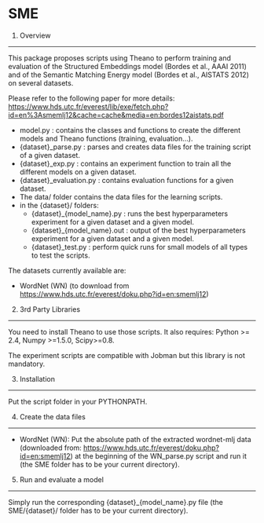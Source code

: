 SME
===

1. Overview
-----------------------------------------------------------------

This package proposes scripts using Theano to perform training and evaluation
of the Structured Embeddings model (Bordes et al., AAAI 2011) and of the
Semantic Matching Energy model (Bordes et al., AISTATS 2012) on several
datasets.

Please refer to the following paper for more details: 
https://www.hds.utc.fr/everest/lib/exe/fetch.php?id=en%3Asmemlj12&cache=cache&media=en:bordes12aistats.pdf

- model.py : contains the classes and functions to create the different models
             and Theano functions (training, evaluation...).
- {dataset}_parse.py : parses and creates data files for the training script of a given dataset.
- {dataset}_exp.py : contains an experiment function to train all the different models
             on a given dataset.
- {dataset}_evaluation.py : contains evaluation functions for a given dataset.
- The data/ folder contains the data files for the learning scripts.
- in the {dataset}/ folders:
	* {dataset}_{model_name}.py : runs the best hyperparameters
					      experiment for a given dataset
                                              and a given model.
	* {dataset}_{model_name}.out : output of the best
					       hyperparameters experiment for a
					       given dataset and a given model.
	* {dataset}_test.py : perform quick runs for small models of
	                              all types to test the scripts.

The datasets currently available are:
 * WordNet (WN) (to download from https://www.hds.utc.fr/everest/doku.php?id=en:smemlj12)

2. 3rd Party Libraries
-----------------------------------------------------------------

You need to install Theano to use those scripts. It also requires:
Python >= 2.4, Numpy >=1.5.0, Scipy>=0.8.

The experiment scripts are compatible with Jobman but this library is not
mandatory.


3. Installation
-----------------------------------------------------------------

Put the script folder in your PYTHONPATH.


4. Create the data files
-----------------------------------------------------------------

* WordNet (WN):
Put the absolute path of the extracted wordnet-mlj data (downloaded from:
https://www.hds.utc.fr/everest/doku.php?id=en:smemlj12) at the beginning of the
WN_parse.py script and run it (the SME folder has to be your current
directory).

5. Run and evaluate a model
-----------------------------------------------------------------

Simply run the corresponding {dataset}_{model_name}.py file (the
SME/{dataset}/ folder has to be your current directory).
